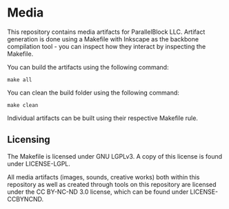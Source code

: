 # Media

This repository contains media artifacts for ParallelBlock LLC. Artifact
generation is done using a Makefile with Inkscape as the backbone compilation
tool - you can inspect how they interact by inspecting the Makefile.

You can build the artifacts using the following command:

    make all

You can clean the build folder using the following command:

    make clean

Individual artifacts can be built using their respective Makefile rule.

## Licensing

The Makefile is licensed under GNU LGPLv3. A copy of this license is found under
LICENSE-LGPL.

All media artifacts (images, sounds, creative works) both within this repository
as well as created through tools on this repository are licensed under the CC
BY-NC-ND 3.0 license, which can be found under LICENSE-CCBYNCND.
